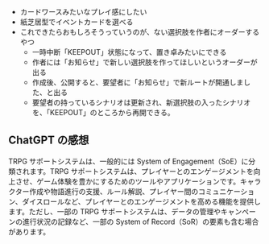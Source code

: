 - カードワースみたいなプレイ感にしたい
- 紙芝居型でイベントカードを選べる
- これできたらおもしろそうっていうのが、ない選択肢を作者にオーダーするやつ
  - 一時中断「KEEPOUT」状態になって、置き卓みたいにできる
  - 作者には「お知らせ」で新しい選択肢を作ってほしいというオーダーが出る
  - 作成後、公開すると、要望者に「お知らせ」で新ルートが開通しました、と出る
  - 要望者の持っているシナリオは更新され、新選択肢の入ったシナリオを、「KEEPOUT」のところから再開できる。

## ChatGPT の感想

TRPG サポートシステムは、一般的には System of Engagement（SoE）に分類されます。TRPG サポートシステムは、プレイヤーとのエンゲージメントを向上させ、ゲーム体験を豊かにするためのツールやアプリケーションです。キャラクター作成や物語進行の支援、ルール解説、プレイヤー間のコミュニケーション、ダイスロールなど、プレイヤーとのエンゲージメントを高める機能を提供します。ただし、一部の TRPG サポートシステムは、データの管理やキャンペーンの進行状況の記録など、一部の System of Record（SoR）の要素も含む場合があります。
